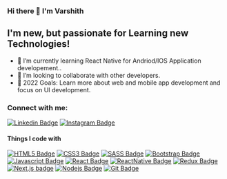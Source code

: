 ### Hi there 👋 I'm Varshith

## I'm new, but passionate for Learning new Technologies!


- 🌱 I’m currently learning React Native for Andriod/IOS Application developement..
- 👯 I’m looking to collaborate with other developers.
- 🥅 2022 Goals: Learn more about web and mobile app development and focus on UI development.

### Connect with me:
[![Linkedin Badge](https://img.shields.io/badge/LinkedIn-0077B5?style=for-the-badge&logo=linkedin&logoColor=white)](https://www.linkedin.com/in/varshith-b-r-69b8ab186/) [![Instagram Badge](https://img.shields.io/badge/Instagram-E4405F?style=for-the-badge&logo=instagram&logoColor=white)](https://www.instagram.com/varshith_17/)


#### Things I code with

[![HTML5 Badge](https://img.shields.io/badge/HTML5-E34F26?style=for-the-badge&logo=html5&logoColor=white)](#)  [![CSS3 Badge](https://img.shields.io/badge/CSS3-1572B6?style=for-the-badge&logo=css3&logoColor=white)](#) [![SASS Badge](https://img.shields.io/badge/Sass-CC6699?style=for-the-badge&logo=sass&logoColor=white)](#)    [![Bootstrap Badge](https://img.shields.io/badge/Bootstrap-8512F7?style=for-the-badge&logo=bootstrap&logoColor=white)](#)   [![Javascript Badge](https://img.shields.io/badge/-Javascript-F0DB4F?style=for-the-badge&labelColor=black&logo=javascript&logoColor=F0DB4F)](#)  [![React Badge](https://img.shields.io/badge/-React-61DBFB?style=for-the-badge&labelColor=black&logo=react&logoColor=61DBFB)](#)   [![ReactNative Badge](https://img.shields.io/badge/-ReactNative-61DBFB?style=for-the-badge&labelColor=black&logo=react&logoColor=61DBFB)](#)   [![Redux Badge](https://img.shields.io/badge/Redux-593D88?style=for-the-badge&logo=redux&logoColor=white)](#)   [![Next.js badge](https://img.shields.io/badge/next.js-000000?style=for-the-badge&logo=nextdotjs&logoColor=white)](#)   [![Nodejs Badge](https://img.shields.io/badge/NodeJS-87BF00?style=for-the-badge&logo=node.js&logoColor=white)](#)  [![Git Badge](https://img.shields.io/badge/Git-F05032?style=for-the-badge&logo=git&logoColor=white)](#)

<!--
**Varshith17/Varshith17** is a ✨ _special_ ✨ repository because its `README.md` (this file) appears on your GitHub profile.

Here are some ideas to get you started:

- 🔭 I’m currently working on ...
- 🌱 I’m currently learning ...
- 👯 I’m looking to collaborate on ...
- 🤔 I’m looking for help with ...
- 💬 Ask me about ...
- 📫 How to reach me: ...
- 😄 Pronouns: ...
- ⚡ Fun fact: ...
-->
